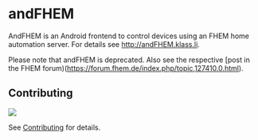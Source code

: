 andFHEM
=======

AndFHEM is an Android frontend to control devices using an FHEM home automation server. For details see http://andFHEM.klass.li.

Please note that andFHEM is deprecated. Also see the respective [post in the FHEM forum)(https://forum.fhem.de/index.php/topic,127410.0.html).

## Contributing

![](https://github.com/klassm/andFHEM/workflows/Android%20CI/badge.svg)

See [Contributing](CONTRIBUTING.md) for details.
